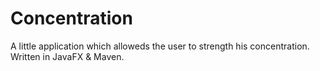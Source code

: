 # Concentration
A little application which alloweds the user to strength his concentration. Written in JavaFX &amp; Maven.
